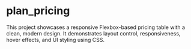 # plan_pricing
This project showcases a responsive Flexbox-based pricing table with a clean, modern design. It demonstrates layout control, responsiveness, hover effects, and UI styling using CSS.
